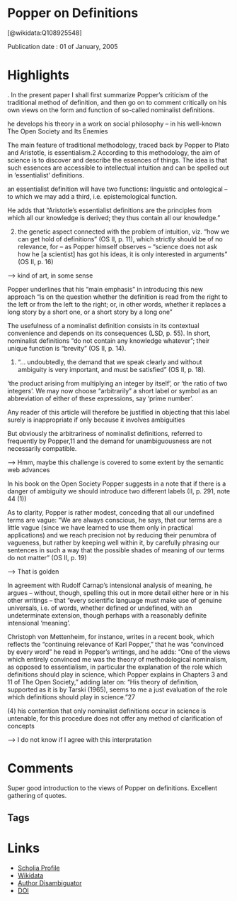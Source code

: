 
Popper on Definitions
=====================
  
  [@wikidata:Q108925548]  
  
Publication date : 01 of January, 2005  

# Highlights
. In the present paper I shall first summarize Popper’s criticism of the traditional
method of definition, and then go on to comment critically on his own views on the form
and function of so-called nominalist definitions.

he develops his theory in a work on social philosophy – in his well-known
The Open Society and Its Enemies

The main feature of traditional methodology, traced back by Popper to
Plato and Aristotle, is essentialism.2 According to this methodology, the
aim of science is to discover and describe the essences of things. The
idea is that such essences are accessible to intellectual intuition and can
be spelled out in ‘essentialist’ definitions.

an essentialist definition
will have two functions: linguistic and ontological – to which we may add
a third, i.e. epistemological function.

He adds that “Aristotle’s essentialist definitions are the principles from which
all our knowledge is derived; they thus contain all our knowledge.”


2) the genetic aspect connected with the problem of
intuition, viz. “how we can get hold of definitions” (OS II, p. 11), which
strictly should be of no relevance, for – as Popper himself observes – “science does not ask how he [a scientist] has got his ideas, it is only interested
in arguments” (OS II, p. 16)

--> kind of art, in some sense

Popper underlines that his “main emphasis”
in introducing this new approach “is on the question whether the definition
is read from the right to the left or from the left to the right; or, in other
words, whether it replaces a long story by a short one, or a short story
by a long one”

The usefulness of
a nominalist definition consists in its contextual convenience and depends
on its consequences (LSD, p. 55). In short, nominalist definitions “do not
contain any knowledge whatever”; their unique function is “brevity” (OS
II, p. 14).


1. “... undoubtedly, the demand that we speak clearly and without ambiguity is very important, and must be satisfied” (OS II, p. 18).


‘the product arising from multiplying an integer by itself’, or ‘the ratio of two integers’.
We may now choose “arbitrarily” a short label or symbol as an abbreviation
of either of these expressions, say ‘prime number’.

Any reader of this article will therefore be
justified in objecting that this label surely is inappropriate if only because
it involves ambiguities


But obviously the arbitrariness of nominalist definitions, referred to frequently by Popper,11
and the demand for unambiguousness are not necessarily compatible.

--> Hmm, maybe this challenge is covered to some extent by the semantic web advances

In his book on the Open Society Popper suggests in a note that if there is a
danger of ambiguity we should introduce two different labels (II, p. 291,
note 44 (1))

As to clarity, Popper is rather modest, conceding that all our undefined
terms are vague: “We are always conscious, he says, that our terms are a
little vague (since we have learned to use them only in practical applications) and we reach precision not by reducing their penumbra of vagueness,
but rather by keeping well within it, by carefully phrasing our sentences
in such a way that the possible shades of meaning of our terms do not
matter” (OS II, p. 19)

--> That is golden

In agreement with Rudolf Carnap’s intensional analysis
of meaning, he argues – without, though, spelling this out in more detail
either here or in his other writings – that “every scientific language must
make use of genuine universals, i.e. of words, whether defined or undefined, with an undeterminate extension, though perhaps with a reasonably
definite intensional ‘meaning’.

Christoph von Mettenheim, for instance, writes in a recent
book, which reflects the “continuing relevance of Karl Popper,” that he
was “convinced by every word” he read in Popper’s writings, and he
adds: “One of the views which entirely convinced me was the theory of
methodological nominalism, as opposed to essentialism, in particular the
explanation of the role which definitions should play in science, which
Popper explains in Chapters 3 and 11 of The Open Society,” adding later
on: “His theory of definition, supported as it is by Tarski (1965), seems to
me a just evaluation of the role which definitions should play in science.”27


(4) his
contention that only nominalist definitions occur in science is untenable,
for this procedure does not offer any method of clarification of concepts

--> I do not know if I agree with this interpratation
# Comments

Super good introduction to the views of Popper on definitions. 
Excellent gathering of quotes.

## Tags

# Links
  
 * [Scholia Profile](https://scholia.toolforge.org/work/Q108925548)  
 * [Wikidata](https://www.wikidata.org/wiki/Q108925548)  
 * [Author Disambiguator](https://author-disambiguator.toolforge.org/work_item_oauth.php?id=Q108925548&batch_id=&match=1&author_list_id=&doit=Get+author+links+for+work)  
 * [DOI](https://doi.org/10.1007/S10838-005-6037-2)  
